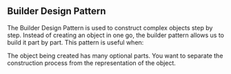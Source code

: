 ## Builder Design Pattern

The Builder Design Pattern is used to construct complex objects step by step.
Instead of creating an object in one go, the builder pattern allows us to build it part by part.
This pattern is useful when:

The object being created has many optional parts.
You want to separate the construction process from the representation of the object.
 
